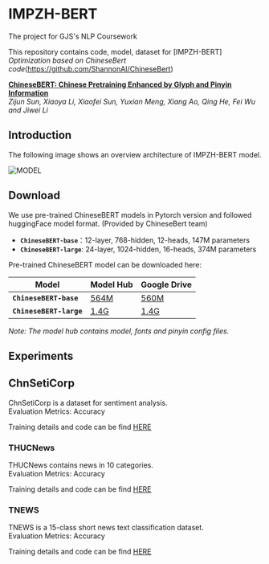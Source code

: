 # IMPZH-BERT
The project for GJS's NLP Coursework

This repository contains code, model, dataset for [IMPZH-BERT]
*Optimization based on ChineseBert code*(https://github.com/ShannonAI/ChineseBert)

**[ChineseBERT: Chinese Pretraining Enhanced by Glyph and Pinyin Information](https://arxiv.org/pdf/2106.16038.pdf)**  
*Zijun Sun, Xiaoya Li, Xiaofei Sun, Yuxian Meng, Xiang Ao, Qing He, Fei Wu and Jiwei Li*

## Introduction

The following image shows an overview architecture of IMPZH-BERT model.
 
![MODEL](https://github.com/K0kkk1E/IMPZH-BERT/main/images/IMPZH-BERT.png)


## Download 
We use pre-trained ChineseBERT models in Pytorch version and followed huggingFace model format. (Provided by ChineseBert team)

* **`ChineseBERT-base`**：12-layer, 768-hidden, 12-heads, 147M parameters 
* **`ChineseBERT-large`**: 24-layer, 1024-hidden, 16-heads, 374M parameters   
  
Pre-trained ChineseBERT model can be downloaded here:

| Model | Model Hub | Google Drive |
| --- | --- | --- |
| **`ChineseBERT-base`**  | [564M](https://huggingface.co/ShannonAI/ChineseBERT-base) | [560M](https://drive.google.com/file/d/1CseJzc58W4s8U_eIuAnshHQmnmi7Sr5-/view?usp=sharing) |
| **`ChineseBERT-large`**   | [1.4G](https://huggingface.co/ShannonAI/ChineseBERT-large) | [1.4G](https://drive.google.com/file/d/1-glLDbmCrPgs_odjPvacaBniY0KnC8Z5/view?usp=sharing) |


*Note: The model hub contains model, fonts and pinyin config files.*

## Experiments

## ChnSetiCorp
ChnSetiCorp is a dataset for sentiment analysis.  
Evaluation Metrics: Accuracy


Training details and code can be find [HERE](tasks/ChnSetiCorp/README.md)


### THUCNews
THUCNews contains news in 10 categories.  
Evaluation Metrics: Accuracy

Training details and code can be find [HERE](tasks/THUCNew/README.md)

### TNEWS

TNEWS is a 15-class short news text classification dataset. <br>
Evaluation Metrics: Accuracy


Training details and code can be find [HERE](tasks/TNews/README.md)
